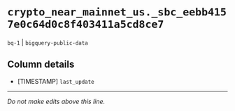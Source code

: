 # `crypto_near_mainnet_us._sbc_eebb4157e0c64d0c8f403411a5cd8ce7`
`bq-1` | `bigquery-public-data`

## Column details
* [TIMESTAMP] `last_update`

-------------------------------------------------------------------------------
*Do not make edits above this line.*
